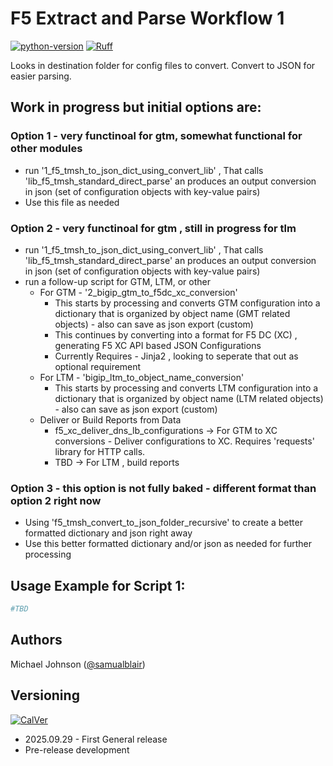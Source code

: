 # F5 Extract and Parse Workflow 1
[![python-version](https://img.shields.io/badge/python-3.13.1-blue)](https://www.python.org/downloads/)
[![Ruff](https://img.shields.io/endpoint?url=https://raw.githubusercontent.com/astral-sh/ruff/main/assets/badge/v2.json)](https://github.com/astral-sh/ruff)

Looks in destination folder for config files to convert.
Convert to JSON for easier parsing.

## Work in progress but initial options are:

### Option 1 - very functinoal for gtm, somewhat functional for other modules
* run '1_f5_tmsh_to_json_dict_using_convert_lib' , That calls 'lib_f5_tmsh_standard_direct_parse' an produces an output conversion in json (set of configuration objects with key-value pairs)
* Use this file as needed

### Option 2 - very functinoal for gtm , still in progress for tlm
* run '1_f5_tmsh_to_json_dict_using_convert_lib' , That calls 'lib_f5_tmsh_standard_direct_parse' an produces an output conversion in json (set of configuration objects with key-value pairs)
* run a follow-up script for GTM, LTM, or other
  * For GTM - '2_bigip_gtm_to_f5dc_xc_conversion' 
    * This starts by processing and converts GTM configuration into a dictionary that is organized by object name (GMT related objects) - also can save as json export (custom)
    * This continues by converting into a format for F5 DC (XC) , generating F5 XC API based JSON Configurations
    * Currently Requires - Jinja2 , looking to seperate that out as optional requirement
  * For LTM - 'bigip_ltm_to_object_name_conversion' 
    * This starts by processing and converts LTM configuration into a dictionary that is organized by object name (LTM related objects) - also can save as json export (custom)
  * Deliver or Build Reports from Data
    * f5_xc_deliver_dns_lb_configurations -> For GTM to XC conversions - Deliver configurations to XC. Requires 'requests' library for HTTP calls.
    * TBD -> For LTM , build reports

### Option 3 - this option is not fully baked - different format than option 2 right now
* Using 'f5_tmsh_convert_to_json_folder_recursive' to create a better formatted dictionary and json right away
* Use this better formatted dictionary and/or json as needed for further processing


## Usage Example for Script 1:
```bash
#TBD
```

## Authors
Michael Johnson ([@samualblair](https://github.com/samualblair))

## Versioning
[![CalVer](https://img.shields.io/static/v1?label=CalVer&message=YY.0M.0D)](https://calver.org/)

* 2025.09.29 - First General release
* Pre-release development
